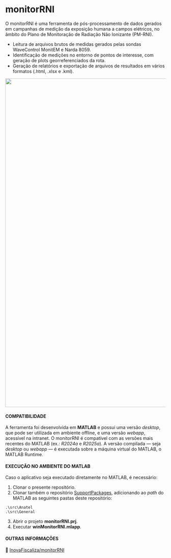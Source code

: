 # monitorRNI  

O monitorRNI é uma ferramenta de pós-processamento de dados gerados em campanhas de medição da exposição humana a campos elétricos, no âmbito do Plano de Monitoração de Radiação Não Ionizante (PM-RNI).  
- Leitura de arquivos brutos de medidas gerados pelas sondas WaveControl MonitEM e Narda 8059.  
- Identificação de medições no entorno de pontos de interesse, com geração de plots georreferenciados da rota.
- Geração de relatórios e exportação de arquivos de resultados em vários formatos (.html, .xlsx e .kml). 

<img width="1920" height="1032" src="https://github.com/user-attachments/assets/49f24d00-bd68-40b2-b942-b98175ebc738" />

#### COMPATIBILIDADE  
A ferramenta foi desenvolvida em **MATLAB** e possui uma versão *desktop*, que pode ser utilizada em ambiente offline, e uma versão *webapp*, acessível na intranet. O monitorRNI é compatível com as versões mais recentes do MATLAB (ex.: *R2024a* e *R2025a*). A versão compilada — seja *desktop* ou *webapp* — é executada sobre a máquina virtual do MATLAB, o MATLAB Runtime.  

#### EXECUÇÃO NO AMBIENTE DO MATLAB  
Caso o aplicativo seja executado diretamente no MATLAB, é necessário:  
1. Clonar o presente repositório.
2. Clonar também o repositório [SupportPackages](https://github.com/InovaFiscaliza/SupportPackages), adicionando ao *path* do MATLAB as seguintes pastas deste repositório:  
```
.\src\Anatel
.\src\General
```

3. Abrir o projeto **monitorRNI.prj**.
4. Executar **winMonitorRNI.mlapp**.  

#### OUTRAS INFORMAÇÕES
🔗 [InovaFiscaliza/monitorRNI](https://anatel365.sharepoint.com/sites/InovaFiscaliza/SitePages/monitorRNI.aspx)  

